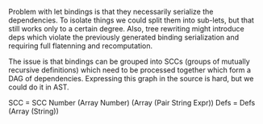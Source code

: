 Problem with let bindings is that they necessarily serialize the dependencies. To isolate things we could split them into sub-lets, but that still works only to a certain degree. Also, tree rewriting might introduce deps which violate the previously generated binding serialization and requiring full flatenning and recomputation.

The issue is that bindings can be grouped into SCCs (groups of mutually recursive definitions) which need to be processed together which form a DAG of dependencies. Expressing this graph in the source is hard, but we could do it in AST.

SCC = SCC Number (Array Number) (Array (Pair String Expr))
Defs = Defs (Array (String))

